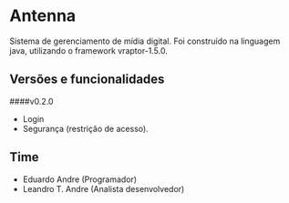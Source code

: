 Antenna
=======

Sistema de gerenciamento de mídia digital. Foi construído na linguagem java, utilizando o framework vraptor-1.5.0.

Versões e funcionalidades
-------------------------

####v0.2.0
- Login
- Segurança (restrição de acesso).


Time
----

- Eduardo Andre (Programador)
- Leandro T. Andre (Analista desenvolvedor)
